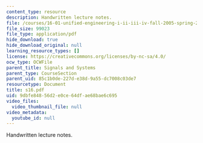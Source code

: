 ```yaml
---
content_type: resource
description: Handwritten lecture notes.
file: /courses/16-01-unified-engineering-i-ii-iii-iv-fall-2005-spring-2006/9dbfe84856d2e0ce64dfae68bae6c695_s16.pdf
file_size: 99023
file_type: application/pdf
hide_download: true
hide_download_original: null
learning_resource_types: []
license: https://creativecommons.org/licenses/by-nc-sa/4.0/
ocw_type: OCWFile
parent_title: Signals and Systems
parent_type: CourseSection
parent_uid: 85c1b0de-227d-e38d-9a55-dc7008c03de7
resourcetype: Document
title: s16.pdf
uid: 9dbfe848-56d2-e0ce-64df-ae68bae6c695
video_files:
  video_thumbnail_file: null
video_metadata:
  youtube_id: null
---
```

Handwritten lecture notes.